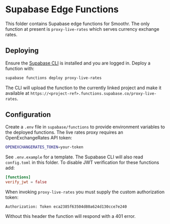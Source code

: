 # Supabase Edge Functions

This folder contains Supabase edge functions for Smoothr. The only function at present is `proxy-live-rates` which serves currency exchange rates.

## Deploying

Ensure the [Supabase CLI](https://supabase.com/docs/guides/cli) is installed and you are logged in.
Deploy a function with:

```bash
supabase functions deploy proxy-live-rates
```

The CLI will upload the function to the currently linked project and make it available at `https://<project-ref>.functions.supabase.co/proxy-live-rates`.

## Configuration

Create a `.env` file in `supabase/functions` to provide environment variables to
the deployed functions. The live rates proxy requires an OpenExchangeRates API
token:

```bash
OPENEXCHANGERATES_TOKEN=your-token
```

See `.env.example` for a template. The Supabase CLI will also read `config.toml`
in this folder. To disable JWT verification for these functions add:

```toml
[functions]
verify_jwt = false
```

When invoking `proxy-live-rates` you must supply the custom authorization token:

```http
Authorization: Token eca2385f63504d80a624d130cce7e240
```

Without this header the function will respond with a 401 error.

